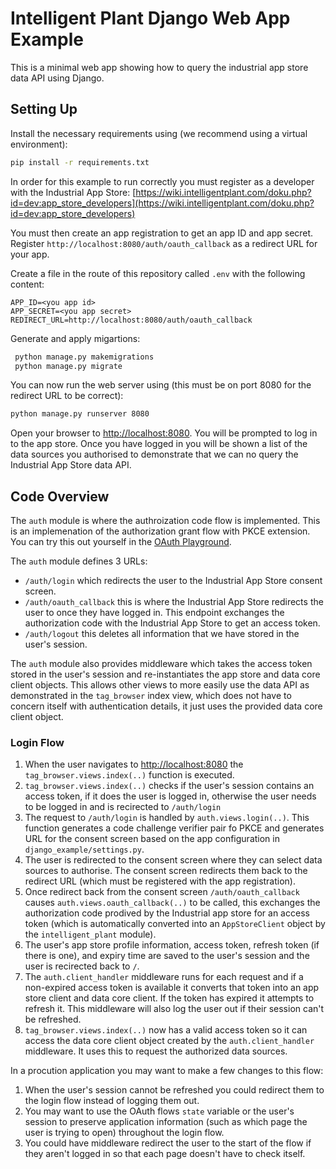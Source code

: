 # Intelligent Plant Django Web App Example

This is a minimal web app showing how to query the industrial app store data API using Django.

## Setting Up

Install the necessary requirements using (we recommend using a virtual environment):

```bash
pip install -r requirements.txt
```

In order for this example to run correctly you must register as a developer with the Industrial App Store: [https://wiki.intelligentplant.com/doku.php?id=dev:app_store_developers](https://wiki.intelligentplant.com/doku.php?id=dev:app_store_developers)

You must then create an app registration to get an app ID and app secret. Register `http://localhost:8080/auth/oauth_callback` as a redirect URL for your app.

Create a file in the route of this repository called `.env` with the following content:

```
APP_ID=<you app id>
APP_SECRET=<you app secret>
REDIRECT_URL=http://localhost:8080/auth/oauth_callback
```

Generate and apply migartions:

```bash
 python manage.py makemigrations
 python manage.py migrate
```

You can now run the web server using (this must be on port 8080 for the redirect URL to be correct):

```bash
python manage.py runserver 8080
```

Open your browser to [http://localhost:8080](http://localhost:8080). You will be prompted to log in to the app store. Once you have logged in you will be shown a list of the data sources you authorised to demonstrate that we can no query the Industrial App Store data API.

## Code Overview

The `auth` module is where the authroization code flow is implemented. This is an implemenation of the authorization grant flow with PKCE extension. You can try this out yourself in the [OAuth Playground](https://www.oauth.com/playground/index.html).

The `auth` module defines 3 URLs:
 * `/auth/login` which redirects the user to the Industrial App Store consent screen. 
 * `/auth/oauth_callback` this is where the Industrial App Store redirects the user to once they have logged in. This endpoint exchanges the authorization code with the Industrial App Store to get an access token.
 * `/auth/logout` this deletes all information that we have stored in the user's session.

 The `auth` module also provides middleware which takes the access token stored in the user's session and re-instantiates the app store and data core client objects. This allows other views to more easily use the data API as demonstrated in the `tag_browser` index view, which does not have to concern itself with authentication details, it just uses the provided data core client object.

### Login Flow

1. When the user navigates to [http://localhost:8080](http://localhost:8080) the `tag_browser.views.index(..)` function is executed.
1. `tag_browser.views.index(..)` checks if the user's session contains an access token, if it does the user is logged in, otherwise the user needs to be logged in and is recirected to `/auth/login`
1. The request to `/auth/login` is handled by `auth.views.login(..)`. This function generates a code challenge verifier pair fo PKCE and generates URL for the consent screen based on the app configuration in `django_example/settings.py`.
1. The user is redirected to the consent screen where they can select data sources to authorise. The consent screen redirects them back to the redirect URL (which must be registered with the app registration).
1. Once redirect back from the consent screen `/auth/oauth_callback` causes `auth.views.oauth_callback(..)` to be called, this exchanges the authorization code prodived by the Industrial app store for an access token (which is automatically converted into an `AppStoreClient` object by the `intelligent_plant` module).
1. The user's app store profile information, access token, refresh token (if there is one), and expiry time are saved to the user's session and the user is recirected back to `/`.
1. The `auth.client_handler` middleware runs for each request and if a non-expired access token is available it converts that token into an app store client and data core client. If the token has expired it attempts to refresh it. This middleware will also log the user out if their session can't be refreshed.
1. `tag_browser.views.index(..)` now has a valid access token so it can access the data core client object created by the `auth.client_handler` middleware. It uses this to request the authorized data sources.

In a procution application you may want to make a few changes to this flow:
1. When the user's session cannot be refreshed you could redirect them to the login flow instead of logging them out.
1. You may want to use the OAuth flows `state` variable or the user's session to preserve application information (such as which page the user is trying to open) throughout the login flow.
1. You could have middleware redirect the user to the start of the flow if they aren't logged in so that each page doesn't have to check itself.
